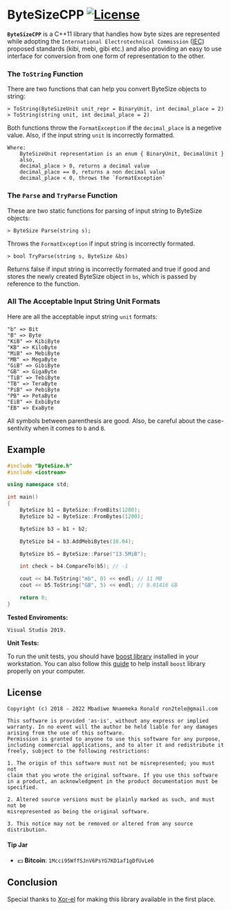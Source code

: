 ByteSizeCPP [![License](http://img.shields.io/badge/license-MIT-green.svg)](https://github.com/ron4fun/ByteSizeCPP/blob/master/LICENSE)
====

**`ByteSizeCPP`** is a C++11 library that handles how byte sizes are represented while adopting the `International Electrotechnical Commission` ([IEC](https://en.wikipedia.org/wiki/Byte)) proposed standards (kibi, mebi, gibi etc.) and also providing an easy to use interface for conversion from one form of representation to the other.

### **The `ToString` Function**

There are two functions that can help you convert ByteSize objects to string:
	
	> ToString(ByteSizeUnit unit_repr = BinaryUnit, int decimal_place = 2)
	> ToString(string unit, int decimal_place = 2)
	
Both functions throw the `FormatException` if the `decimal_place` is a negetive value. Also, if the input string `unit` is incorrectly 
formatted. 

	
	Where:
		ByteSizeUnit representation is an enum { BinaryUnit, DecimalUnit }
		also,
		decimal_place > 0, returns a decimal value 
		decimal_place == 0, returns a non decimal value
		decimal_place < 0, throws the `FormatException`


### **The `Parse` and `TryParse` Function**
	
These are two static functions for parsing of input string to ByteSize objects:

	> ByteSize Parse(string s);
	
Throws the `FormatException` if input string is incorrectly formated.

	> bool TryParse(string s, ByteSize &bs)
	  
Returns false if input string is incorrectly formated and true 
if good and stores the newly created ByteSize object in `bs`, 
which is passed by reference to the function.


### **All The Acceptable Input String Unit Formats**
 
	
Here are all the acceptable input string `unit` formats:

	"b" => Bit
	"B" => Byte 
	"KiB" => KibiByte 
	"KB" => KiloByte
	"MiB" => MebiByte 
	"MB" => MegaByte
	"GiB" => GibiByte 
	"GB" => GigaByte
	"TiB" => TebiByte
	"TB" => TeraByte
	"PiB" => PebiByte 
	"PB" => PetaByte
	"EiB" => ExbiByte
	"EB" => ExaByte
	
All symbols between parenthesis are good. Also, be careful about the 
	  case-sentivity when it comes to `b` and `B`.


Example
---------

```c++
#include "ByteSize.h"
#include <iostream>

using namespace std;

int main()
{
	ByteSize b1 = ByteSize::FromBits(1200);
	ByteSize b2 = ByteSize::FromBytes(1200);

	ByteSize b3 = b1 + b2;

	ByteSize b4 = b3.AddMebiBytes(10.04);

	ByteSize b5 = ByteSize::Parse("13.5MiB");

	int check = b4.CompareTo(b5); // -1

	cout << b4.ToString("mb", 0) << endl; // 11 MB
	cout << b5.ToString("GB", 5) << endl; // 0.01416 GB

	return 0;
}
```

**Tested Enviroments:**
     
    Visual Studio 2019.


 **Unit Tests:**

To run the unit tests, you should have [boost library](http://www.boost.org/) installed in your workstation. 
You can also follow this [guide](https://tomkoos.github.io/cpp/boost-vs.html) to help install `boost` library properly on your computer.
 
License
----------
    Copyright (c) 2018 - 2022 Mbadiwe Nnaemeka Ronald ron2tele@gmail.com

    This software is provided 'as-is', without any express or implied
    warranty. In no event will the author be held liable for any damages
    arising from the use of this software.
    Permission is granted to anyone to use this software for any purpose,
    including commercial applications, and to alter it and redistribute it
    freely, subject to the following restrictions:
    
    1. The origin of this software must not be misrepresented; you must not
    claim that you wrote the original software. If you use this software
    in a product, an acknowledgment in the product documentation must be
    specified.
    
    2. Altered source versions must be plainly marked as such, and must not be
    misrepresented as being the original software.
    
    3. This notice may not be removed or altered from any source distribution.
        
     
#### Tip Jar
* :dollar: **Bitcoin**: `1Mcci95WffSJnV6PsYG7KD1af1gDfUvLe6`


Conclusion
--------------------------------------------------

   Special thanks to [Xor-el](https://github.com/xor-el) for making this library available in the first place.
   
